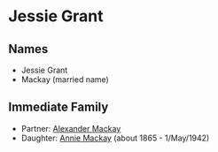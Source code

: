 ﻿---
layout: person
subject_key: i31091676
permalink: /people/i31091676
---

# Jessie Grant

## Names

* Jessie Grant
* Mackay (married name)

## Immediate Family

* Partner: [Alexander Mackay](./@56321492@-alexander-mackay-b-d.md)
* Daughter: [Annie Mackay](./@503334@-annie-mackay-b1865-d1942-5-1.md) (about 1865 - 1/May/1942)

